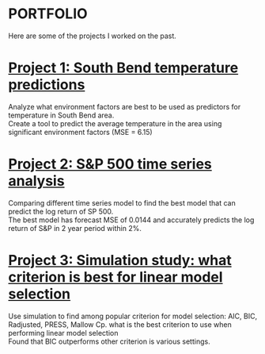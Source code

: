 # PORTFOLIO
Here are some of the projects I worked on the past. 

# [Project 1: South Bend temperature predictions](https://github.com/oceancode1997/southbendtemperature)
Analyze what environment factors are best to be used as predictors for temperature in South Bend area.  <br />
Create a tool to predict the average temperature in the area using significant environment factors (MSE = 6.15)  <br />

# [Project 2: S&P 500 time series analysis](https://github.com/oceancode1997/SP500priceprediction)
Comparing different time series model to find the best model that can predict the log return of SP 500. <br />
The best model has forecast MSE of 0.0144 and accurately predicts the log return of S&P in 2 year	period within 2%. <br />

# [Project 3: Simulation study: what criterion is best for linear model selection](https://github.com/oceancode1997/Stimulation-study-what-criterion-is-best-for-linear-model)
Use simulation to find among popular criterion for model selection: AIC, BIC, Radjusted, PRESS, Mallow Cp. what is the best criterion to use when performing linear model selection <br />
Found that BIC outperforms other criterion is various settings. <br />
